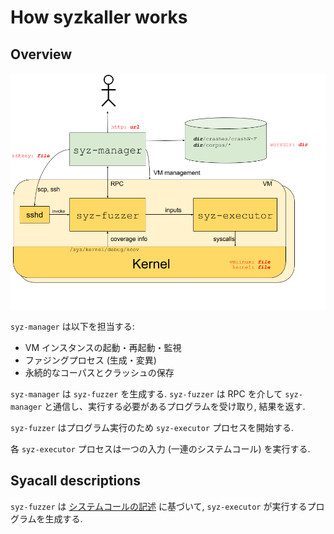 # How syzkaller works

## Overview

<img src="https://github.com/google/syzkaller/blob/master/docs/process_structure.png?raw=true" class="img-80" />

`syz-manager` は以下を担当する:

- VM インスタンスの起動・再起動・監視
- ファジングプロセス (生成・変異)
- 永続的なコーパスとクラッシュの保存

`syz-manager` は `syz-fuzzer` を生成する. `syz-fuzzer` は RPC を介して `syz-manager` と通信し、実行する必要があるプログラムを受け取り, 結果を返す.

`syz-fuzzer` はプログラム実行のため `syz-executor` プロセスを開始する.
  
各 `syz-executor` プロセスは一つの入力 (一連のシステムコール) を実行する.

## Syacall descriptions

`syz-fuzzer` は [システムコールの記述](../syscall-descriptions) に基づいて, `syz-executor` が実行するプログラムを生成する.